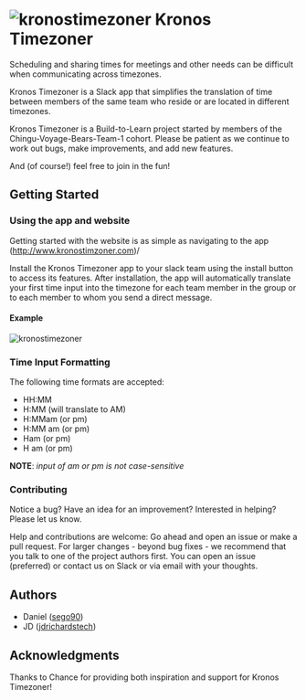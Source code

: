 # ![kronostimezoner](https://github.com/sego90/kronostimezoner/blob/master/public/images/timeclock-52x52.png) Kronos Timezoner

Scheduling and sharing times for meetings and other needs can be difficult when communicating across timezones.

Kronos Timezoner is a Slack app that simplifies the translation of time between members of the same team who reside or are located in different timezones.

Kronos Timezoner is a Build-to-Learn project started by members of the Chingu-Voyage-Bears-Team-1 cohort. Please be patient as we continue to work out bugs, make improvements, and add new features.

And (of course!) feel free to join in the fun!

## Getting Started

### Using the app and website

Getting started with the website is as simple as navigating to the app (http://www.kronostimzoner.com)/

Install the Kronos Timezoner app to your slack team using the install button to access its features. After installation, the app will automatically translate your first time input into the timezone for each team member in the group or to each member to whom you send a direct message.

#### Example
![kronostimezoner](https://github.com/sego90/kronostimezoner/blob/master/public/images/kronosdemo2_430x282.gif)

### Time Input Formatting
The following time formats are accepted:
- HH:MM
- H:MM (will translate to AM)
- H:MMam (or pm)
- H:MM am  (or pm)
- Ham (or pm)
- H am (or pm)

**NOTE**: *input of am or pm is not case-sensitive*

### Contributing

Notice a bug? Have an idea for an improvement? Interested in helping? Please let us know.

Help and contributions are welcome: Go ahead and open an issue or make a pull request. For larger changes - beyond bug fixes - we recommend that you talk to one of the project authors first. You can open an issue (preferred) or contact us on Slack or via email with your thoughts.

## Authors
* Daniel ([sego90](https://github.com/sego90))
* JD ([jdrichardstech](http://jdrichardstech.com))

## Acknowledgments
 Thanks to Chance for providing both inspiration and support for Kronos Timezoner!
